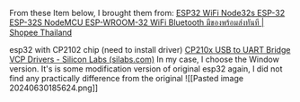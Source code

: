 From these Item below, I brought them from:
[ESP32 WiFi Node32s ESP-32 ESP-32S NodeMCU ESP-WROOM-32 WiFi Bluetooth มีของพร้อมส่งทันที | Shopee Thailand](https://shopee.co.th/product/117988183/2053436592?d_id=8397d&fbclid=IwZXh0bgNhZW0CMTAAAR3dbY4xMWhQcNM6-vyemrl-OSWZQ-kfZpo1XwXWl-nVKV-95FDX4artT6M_aem_JPHHiveqoDmI0JZCALFn0A&uls_trackid=50580io501c8&utm_content=4RniVUwz3YB3HZwJpg89sPLJtsaP)

esp32 with CP2102 chip (need to install driver)
[CP210x USB to UART Bridge VCP Drivers - Silicon Labs (silabs.com)](https://www.silabs.com/developers/usb-to-uart-bridge-vcp-drivers?tab=downloads)
In my case, I choose the Window version.
It's is some modification version of original esp32
again, I did not find any practically difference from the original
![[Pasted image 20240630185624.png]]
